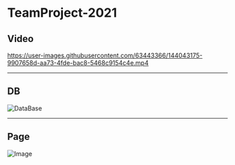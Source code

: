 # TeamProject-2021

## Video
https://user-images.githubusercontent.com/63443366/144043175-9907658d-aa73-4fde-bac8-5468c9154c4e.mp4

---

## DB
![DataBase](https://user-images.githubusercontent.com/63443366/142590579-e8d69620-48a1-4268-babc-5251102f2473.png)

---

## Page
![Image](https://user-images.githubusercontent.com/63443366/142589835-34f94ea0-2772-4395-95c3-5e3966ae3d2a.png)
